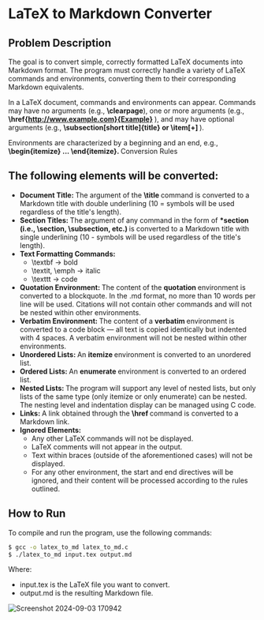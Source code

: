 # LaTeX to Markdown Converter
## Problem Description

The goal is to convert simple, correctly formatted LaTeX documents into Markdown format. The program must correctly handle a variety of LaTeX commands and environments, converting them to their corresponding Markdown equivalents.


In a LaTeX document, commands and environments can appear. Commands may have no arguments (e.g., <b>\clearpage</b>), one or more arguments (e.g.,  <b>\href{http://www.example.com}{Example} </b>), and may have optional arguments (e.g., <b> \subsection[short title]{title} or \item[+]  </b>).

Environments are characterized by a beginning and an end, e.g.,  <b> \begin{itemize} ... \end{itemize}.  </b>
Conversion Rules

## The following elements will be converted:

-  <b> Document Title: </b>
      The argument of the  <b> \title  </b> command is converted to a Markdown title with double underlining (10 = symbols will be used regardless of the title's length).
-  <b>Section Titles: </b> The argument of any command in the form of  <b> \*section (i.e., \section, \subsection, etc.)  </b>is converted to a Markdown title with single underlining (10 - symbols will be used regardless of the title's length).
 -  <b>Text Formatting Commands:  </b>
       - \textbf → bold
       - \textit, \emph → italic
       - \texttt → code
-  <b>Quotation Environment: </b> The content of the  <b>quotation </b> environment is converted to a blockquote. In the .md format, no more than 10 words per line will be used. Citations will not contain other commands and will not be nested within other environments.
-  <b> Verbatim Environment: </b>The content of a  <b> verbatim  </b> environment is converted to a code block — all text is copied identically but indented with 4 spaces. A verbatim environment will not be nested within other environments.
-  <b>Unordered Lists:  </b> An <b> itemize  </b> environment is converted to an unordered list.
-  <b> Ordered Lists:  </b> An  <b>enumerate </b> environment is converted to an ordered list.
-  <b> Nested Lists:  </b> The program will support any level of nested lists, but only lists of the same type (only itemize or only enumerate) can be nested. The nesting level and indentation display can be managed using C code.
-  <b>Links: </b> A link obtained through the  <b> \href  </b> command is converted to a Markdown link.
-   <b> Ignored Elements:  </b>
    - Any other LaTeX commands will not be displayed.
     - LaTeX comments will not appear in the output.
     - Text within braces (outside of the aforementioned cases) will not be displayed.
     - For any other environment, the start and end directives will be ignored, and their content will be processed according to the rules outlined.

## How to Run

To compile and run the program, use the following commands:

```bash
$ gcc -o latex_to_md latex_to_md.c
$ ./latex_to_md input.tex output.md
```
Where:
 - input.tex is the LaTeX file you want to convert.
  - output.md is the resulting Markdown file.

    
![Screenshot 2024-09-03 170942](https://github.com/user-attachments/assets/d9487f7b-f599-482e-9040-bba962ee3a6a)
